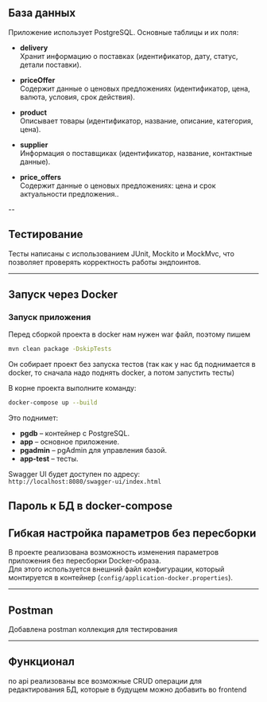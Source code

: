 
## База данных

Приложение использует PostgreSQL. Основные таблицы и их поля:

- **delivery**  
  Хранит информацию о поставках (идентификатор, дату, статус, детали поставки).

- **priceOffer**  
  Содержит данные о ценовых предложениях (идентификатор, цена, валюта, условия, срок действия).

- **product**  
  Описывает товары (идентификатор, название, описание, категория, цена).

- **supplier**  
  Информация о поставщиках (идентификатор, название, контактные данные).
  
- **price_offers**  
  Содержит данные о ценовых предложениях: цена и срок актуальности предложения..

--
## Тестирование

Тесты написаны с использованием JUnit, Mockito и MockMvc, что позволяет проверять корректность работы эндпоинтов.

---

## Запуск через Docker

### Запуск приложения
Перед сборкой проекта в docker нам нужен war файл, поэтому пишем
  ```bash
mvn clean package -DskipTests
  ```

Он собирает проект без запуска тестов (так как у нас бд поднимается в docker, то сначала надо поднять docker, 
а потом запустить тесты)

В корне проекта выполните команду:
   ```bash
   docker-compose up --build
   ```
   Это поднимет:
   - **pgdb** – контейнер с PostgreSQL.
   - **app** – основное приложение.
   - **pgadmin** – pgAdmin для управления базой.
   -  **app-test** – тесты.

Swagger UI будет доступен по адресу:  
`http://localhost:8080/swagger-ui/index.html`

Пароль к БД в docker-compose
---

## Гибкая настройка параметров без пересборки

В проекте реализована возможность изменения параметров приложения без пересборки Docker-образа.  
Для этого используется внешний файл конфигурации, который монтируется в контейнер (`config/application-docker.properties`). 

---

## Postman

Добавлена postman коллекция для тестирования

---
## Функционал 

по api реализованы все возможные CRUD операции для редактирования БД, которые в будущем можно добавить во frontend




